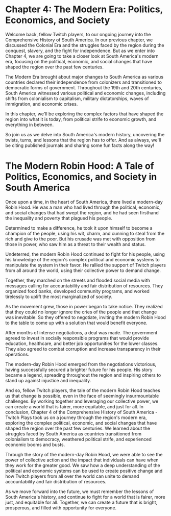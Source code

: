 # Chapter 4: The Modern Era: Politics, Economics, and Society

Welcome back, fellow Twitch players, to our ongoing journey into the Comprehensive History of South America. In our previous chapter, we discussed the Colonial Era and the struggles faced by the region during the conquest, slavery, and the fight for independence. But as we enter into Chapter 4, we are going to take a closer look at South America's modern era, focusing on the political, economic, and social changes that have shaped the region over the past few centuries.

The Modern Era brought about major changes to South America as various countries declared their independence from colonizers and transitioned to democratic forms of government. Throughout the 19th and 20th centuries, South America witnessed various political and economic changes, including shifts from colonialism to capitalism, military dictatorships, waves of immigration, and economic crises. 

In this chapter, we'll be exploring the complex factors that have shaped the region into what it is today, from political strife to economic growth, and everything in between. 

So join us as we delve into South America's modern history, uncovering the twists, turns, and lessons that the region has to offer. And as always, we'll be citing published journals and sharing some fun facts along the way!
# The Modern Robin Hood: A Tale of Politics, Economics, and Society in South America

Once upon a time, in the heart of South America, there lived a modern-day Robin Hood. He was a man who had lived through the political, economic, and social changes that had swept the region, and he had seen firsthand the inequality and poverty that plagued his people.

Determined to make a difference, he took it upon himself to become a champion of the people, using his wit, charm, and cunning to steal from the rich and give to the poor. But his crusade was met with opposition from those in power, who saw him as a threat to their wealth and status.

Undeterred, the modern Robin Hood continued to fight for his people, using his knowledge of the region's complex political and economic systems to manipulate the system in their favor. He rallied the support of Twitch players from all around the world, using their collective power to demand change.

Together, they marched on the streets and flooded social media with messages calling for accountability and fair distribution of resources. They organized food banks, developed community programs, and worked tirelessly to uplift the most marginalized of society.

As the movement grew, those in power began to take notice. They realized that they could no longer ignore the cries of the people and that change was inevitable. So they offered to negotiate, inviting the modern Robin Hood to the table to come up with a solution that would benefit everyone.

After months of intense negotiations, a deal was made. The government agreed to invest in socially responsible programs that would provide education, healthcare, and better job opportunities for the lower classes. They also agreed to combat corruption and increase transparency in their operations.

The modern-day Robin Hood emerged from the negotiations victorious, having successfully secured a brighter future for his people. His story became a legend, spreading throughout the region and inspiring others to stand up against injustice and inequality.

And so, fellow Twitch players, the tale of the modern Robin Hood teaches us that change is possible, even in the face of seemingly insurmountable challenges. By working together and leveraging our collective power, we can create a world that is fairer, more equitable, and just for all.
In conclusion, Chapter 4 of the Comprehensive History of South America - Twitch Plays took us on a journey through the region's modern era, exploring the complex political, economic, and social changes that have shaped the region over the past few centuries. We learned about the struggles faced by South America as countries transitioned from colonialism to democracy, weathered political strife, and experienced economic booms and busts.

Through the story of the modern-day Robin Hood, we were able to see the power of collective action and the impact that individuals can have when they work for the greater good. We saw how a deep understanding of the political and economic systems can be used to create positive change and how Twitch players from all over the world can unite to demand accountability and fair distribution of resources.

As we move forward into the future, we must remember the lessons of South America's history, and continue to fight for a world that is fairer, more just, and equitable for all. Together, we can create a future that is bright, prosperous, and filled with opportunity for everyone.
